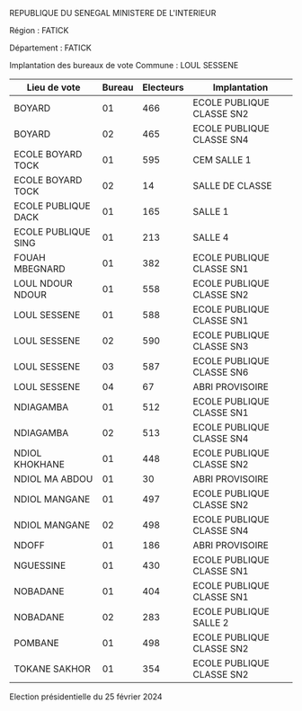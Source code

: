 REPUBLIQUE DU SENEGAL MINISTERE DE L'INTERIEUR

Région : FATICK

Département : FATICK

Implantation des bureaux de vote Commune : LOUL SESSENE

| Lieu de vote | Bureau | Electeurs | Implantation |
| - | - | - | - |
| BOYARD | 01 | 466 | ECOLE PUBLIQUE CLASSE SN2 |
| BOYARD | 02 | 465 | ECOLE PUBLIQUE CLASSE SN4 |
| ECOLE BOYARD TOCK | 01 | 595 | CEM SALLE 1 |
| ECOLE BOYARD TOCK | 02 | 14 | SALLE DE CLASSE |
| ECOLE PUBLIQUE DACK | 01 | 165 | SALLE 1 |
| ECOLE PUBLIQUE SING | 01 | 213 | SALLE 4 |
| FOUAH MBEGNARD | 01 | 382 | ECOLE PUBLIQUE CLASSE SN1 |
| LOUL NDOUR NDOUR | 01 | 558 | ECOLE PUBLIQUE CLASSE SN2 |
| LOUL SESSENE | 01 | 588 | ECOLE PUBLIQUE CLASSE SN1 |
| LOUL SESSENE | 02 | 590 | ECOLE PUBLIQUE CLASSE SN3 |
| LOUL SESSENE | 03 | 587 | ECOLE PUBLIQUE CLASSE SN6 |
| LOUL SESSENE | 04 | 67 | ABRI PROVISOIRE |
| NDIAGAMBA | 01 | 512 | ECOLE PUBLIQUE CLASSE SN1 |
| NDIAGAMBA | 02 | 513 | ECOLE PUBLIQUE CLASSE SN4 |
| NDIOL KHOKHANE | 01 | 448 | ECOLE PUBLIQUE CLASSE SN2 |
| NDIOL MA ABDOU | 01 | 30 | ABRI PROVISOIRE |
| NDIOL MANGANE | 01 | 497 | ECOLE PUBLIQUE CLASSE SN2 |
| NDIOL MANGANE | 02 | 498 | ECOLE PUBLIQUE CLASSE SN4 |
| NDOFF | 01 | 186 | ABRI PROVISOIRE |
| NGUESSINE | 01 | 430 | ECOLE PUBLIQUE CLASSE SN1 |
| NOBADANE | 01 | 404 | ECOLE PUBLIQUE CLASSE SN1 |
| NOBADANE | 02 | 283 | ECOLE PUBLIQUE SALLE 2 |
| POMBANE | 01 | 498 | ECOLE PUBLIQUE CLASSE SN2 |
| TOKANE SAKHOR | 01 | 354 | ECOLE PUBLIQUE CLASSE SN2 |

<!-- PageNumber="11/22" -->

Election présidentielle du 25 février 2024
